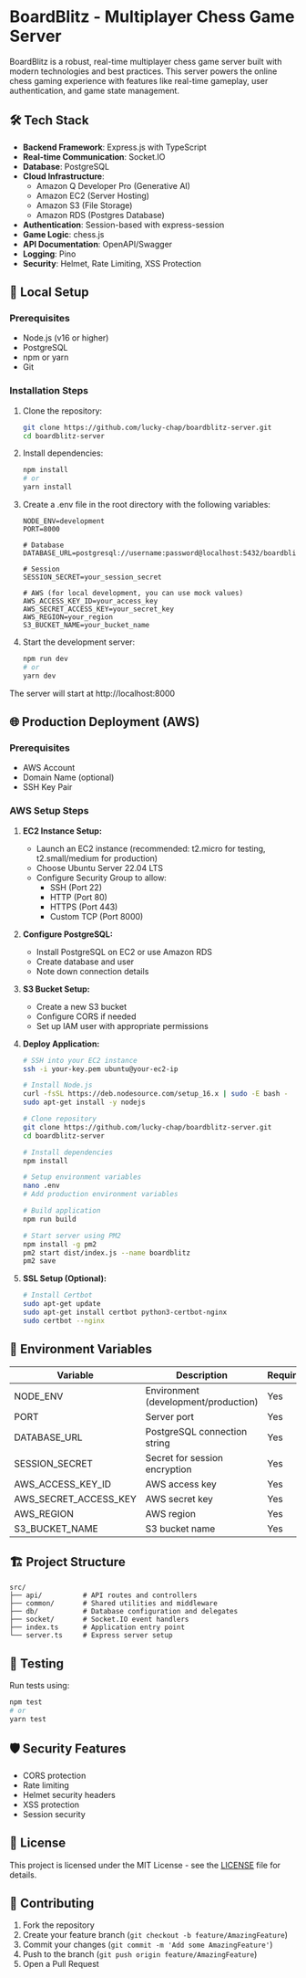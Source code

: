 # BoardBlitz - Multiplayer Chess Game Server

BoardBlitz is a robust, real-time multiplayer chess game server built with modern technologies and best practices. This server powers the online chess gaming experience with features like real-time gameplay, user authentication, and game state management.

## 🛠 Tech Stack

- **Backend Framework**: Express.js with TypeScript
- **Real-time Communication**: Socket.IO
- **Database**: PostgreSQL
- **Cloud Infrastructure**: 
  - Amazon Q Developer Pro (Generative AI)
  - Amazon EC2 (Server Hosting)
  - Amazon S3 (File Storage)
  - Amazon RDS (Postgres Database)
- **Authentication**: Session-based with express-session
- **Game Logic**: chess.js
- **API Documentation**: OpenAPI/Swagger
- **Logging**: Pino
- **Security**: Helmet, Rate Limiting, XSS Protection

## 🚀 Local Setup

### Prerequisites

- Node.js (v16 or higher)
- PostgreSQL
- npm or yarn
- Git

### Installation Steps

1. Clone the repository:
   ```bash
   git clone https://github.com/lucky-chap/boardblitz-server.git
   cd boardblitz-server
   ```

2. Install dependencies:
   ```bash
   npm install
   # or
   yarn install
   ```

3. Create a .env file in the root directory with the following variables:
   ```env
   NODE_ENV=development
   PORT=8000
   
   # Database
   DATABASE_URL=postgresql://username:password@localhost:5432/boardblitz
   
   # Session
   SESSION_SECRET=your_session_secret
   
   # AWS (for local development, you can use mock values)
   AWS_ACCESS_KEY_ID=your_access_key
   AWS_SECRET_ACCESS_KEY=your_secret_key
   AWS_REGION=your_region
   S3_BUCKET_NAME=your_bucket_name
   ```

4. Start the development server:
   ```bash
   npm run dev
   # or
   yarn dev
   ```

The server will start at http://localhost:8000

## 🌐 Production Deployment (AWS)

### Prerequisites

- AWS Account
- Domain Name (optional)
- SSH Key Pair

### AWS Setup Steps

1. **EC2 Instance Setup:**
   - Launch an EC2 instance (recommended: t2.micro for testing, t2.small/medium for production)
   - Choose Ubuntu Server 22.04 LTS
   - Configure Security Group to allow:
     - SSH (Port 22)
     - HTTP (Port 80)
     - HTTPS (Port 443)
     - Custom TCP (Port 8000)

2. **Configure PostgreSQL:**
   - Install PostgreSQL on EC2 or use Amazon RDS
   - Create database and user
   - Note down connection details

3. **S3 Bucket Setup:**
   - Create a new S3 bucket
   - Configure CORS if needed
   - Set up IAM user with appropriate permissions

4. **Deploy Application:**
   ```bash
   # SSH into your EC2 instance
   ssh -i your-key.pem ubuntu@your-ec2-ip

   # Install Node.js
   curl -fsSL https://deb.nodesource.com/setup_16.x | sudo -E bash -
   sudo apt-get install -y nodejs

   # Clone repository
   git clone https://github.com/lucky-chap/boardblitz-server.git
   cd boardblitz-server

   # Install dependencies
   npm install

   # Setup environment variables
   nano .env
   # Add production environment variables

   # Build application
   npm run build

   # Start server using PM2
   npm install -g pm2
   pm2 start dist/index.js --name boardblitz
   pm2 save
   ```

5. **SSL Setup (Optional):**
   ```bash
   # Install Certbot
   sudo apt-get update
   sudo apt-get install certbot python3-certbot-nginx
   sudo certbot --nginx
   ```

## 📝 Environment Variables

| Variable | Description | Required |
|----------|-------------|----------|
| NODE_ENV | Environment (development/production) | Yes |
| PORT | Server port | Yes |
| DATABASE_URL | PostgreSQL connection string | Yes |
| SESSION_SECRET | Secret for session encryption | Yes |
| AWS_ACCESS_KEY_ID | AWS access key | Yes |
| AWS_SECRET_ACCESS_KEY | AWS secret key | Yes |
| AWS_REGION | AWS region | Yes |
| S3_BUCKET_NAME | S3 bucket name | Yes |

## 🏗 Project Structure

```
src/
├── api/          # API routes and controllers
├── common/       # Shared utilities and middleware
├── db/           # Database configuration and delegates
├── socket/       # Socket.IO event handlers
├── index.ts      # Application entry point
└── server.ts     # Express server setup
```

## 🧪 Testing

Run tests using:
```bash
npm test
# or
yarn test
```

## 🛡 Security Features

- CORS protection
- Rate limiting
- Helmet security headers
- XSS protection
- Session security

## 📄 License

This project is licensed under the MIT License - see the [LICENSE](./LICENSE) file for details.

## 👥 Contributing

1. Fork the repository
2. Create your feature branch (`git checkout -b feature/AmazingFeature`)
3. Commit your changes (`git commit -m 'Add some AmazingFeature'`)
4. Push to the branch (`git push origin feature/AmazingFeature`)
5. Open a Pull Request
